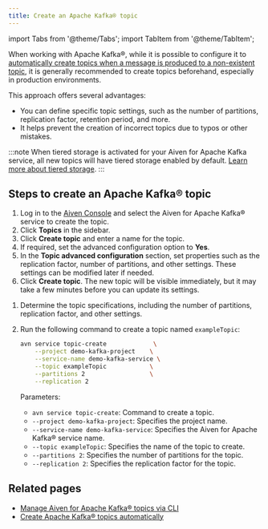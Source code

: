 ```yaml
---
title: Create an Apache Kafka® topic
---
```

import Tabs from '@theme/Tabs';
import TabItem from '@theme/TabItem';

When working with Apache Kafka®, while it is possible to configure it to [automatically create topics when a message is produced to a non-existent topic](create-topics-automatically), it is generally recommended to create topics beforehand,
especially in production environments.

This approach offers several advantages:

- You can define specific topic settings, such as the number of partitions,
  replication factor, retention period, and more.
- It helps prevent the creation of incorrect topics due to typos or
    other mistakes.

:::note
When tiered storage is activated for your Aiven for Apache Kafka service, all new topics
will have tiered storage enabled by default.
[Learn more about tiered storage](/docs/products/kafka/concepts/kafka-tiered-storage).
:::

## Steps to create an Apache Kafka® topic

<Tabs groupId="setup">
<TabItem value="Console" label="Console" default>

1. Log in to the [Aiven Console](https://console.aiven.io/) and select the Aiven for
   Apache Kafka® service to create the topic.
1. Click **Topics** in the sidebar.
1. Click **Create topic** and enter a name for the topic.
1. If required, set the advanced configuration option to **Yes**.
1. In the **Topic advanced configuration** section, set properties such as the
   replication factor, number of partitions, and other settings. These settings can be
   modified later if needed.
1. Click **Create topic**. The new topic will be visible immediately, but it may take a
   few minutes before you can update its settings.

</TabItem>
<TabItem value="CLI" label="CLI">

1. Determine the topic specifications, including the number of partitions,
   replication factor, and other settings.

1. Run the following command to create a topic named `exampleTopic`:

   ```bash
   avn service topic-create             \
       --project demo-kafka-project    \
       --service-name demo-kafka-service \
       --topic exampleTopic            \
       --partitions 2                  \
       --replication 2
   ```

   Parameters:

   - `avn service topic-create`: Command to create a topic.
   - `--project demo-kafka-project`: Specifies the project name.
   - `--service-name demo-kafka-service`: Specifies the Aiven for Apache Kafka® service name.
   - `--topic exampleTopic`: Specifies the name of the topic to create.
   - `--partitions 2`: Specifies the number of partitions for the topic.
   - `--replication 2`: Specifies the replication factor for the topic.

</TabItem>
</Tabs>

## Related pages

- [Manage Aiven for Apache Kafka® topics via CLI](/docs/tools/cli/service/topic#avn_cli_service_topic_create)
- [Create Apache Kafka® topics automatically](/docs/products/kafka/howto/create-topics-automatically)
